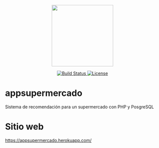 <p align="center">
    <img src="https://www.php.net/images/logos/new-php-logo.svg" width="200">
</p>

<p align="center">
    <a href="https://travis-ci.org/laravel/framework">
        <img src="https://travis-ci.org/laravel/framework.svg" alt="Build Status">
    </a>
    <a href="https://packagist.org/packages/laravel/framework">
        <img src="https://poser.pugx.org/laravel/framework/license.svg" alt="License">
    </a>
</p>

# appsupermercado
Sistema de recomendación para un supermercado con PHP y PosgreSQL

# Sitio web
https://appsupermercado.herokuapp.com/
